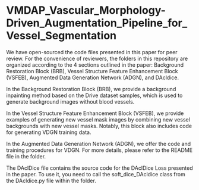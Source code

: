 # VMDAP_Vascular_Morphology-Driven_Augmentation_Pipeline_for_Vessel_Segmentation

We have open-sourced the code files presented in this paper for peer review. 
For the convenience of reviewers, the folders in this repository are organized according to the 4 sections outlined in the paper: Background Restoration Block (BRB), Vessel Structure Feature Enhancement Block (VSFEB), Augmented Data Generation Network (ADGN), and DAcldice.

In the Background Restoration Block (BRB), we provide a background inpainting method based on the Drive dataset samples, which is used to generate background images without blood vessels.

In the Vessel Structure Feature Enhancement Block (VSFEB), we provide examples of generating new vessel mask images by combining new vessel backgrounds with new vessel masks. Notably, this block also includes code for generating VDGN training data.

In the Augmented Data Generation Network (ADGN), we offer the code and training procedures for VDGN. For more details, please refer to the README file in the folder.

The DAclDice file contains the source code for the DAclDice Loss presented in the paper. To use it, you need to call the soft_dice_DAcldice class from the DAcldice.py file within the folder.
